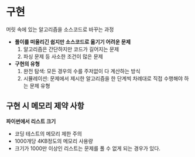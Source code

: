 # 구현

머릿 속에 있는 알고리즘을 소스코드로 바꾸는 과정
- **풀이를 떠올리긴 쉽지만 소스코드로 옮기기 어려운 문제**
    1. 알고리즘은 간단하지만 코드가 길어지는 문제
    2. 파싱 문제 등 사소한 조건이 많은 문제
- **구현의 유형**
    1. 완전 탐색: 모든 경우의 수를 주저없이 다 계산하는 방식
    2. 시뮬레이션: 문제에서 제시한 알고리즘을 한 단계씩 차례대로 직접 수행해야 하는 문제 유형

## 구현 시 메모리 제약 사항

**파이썬에서 리스트 크기**
- 코딩 테스트의 메모리 제한 주의
- 1000개당 4KB정도의 메모리 사용량
- 크기가 1000만 이상인 리스트는 문제를 풀 수 없게 되는 경우가 있다.